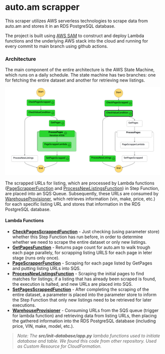 # auto.am scrapper

This scraper utilizes AWS serverless technologies to scrape data from auto.am and stores it in an RDS PostgreSQL database.

The project is built using [AWS SAM](https://aws.amazon.com/serverless/sam/) to construct and deploy Lambda functions and the underlying AWS stack into the cloud and running for every commit to main branch using github actions.

### Architecture

The main component of the entire architecture is the AWS State Machine, which runs on a daily schedule. The state machine has two branches: one for fetching the entire dataset and another for retrieving new listings.

![step function](docs/step-function.png)

The scrapped URLs for listing, which are processed by Lambda functions ([PageScrapperFunction](src/page-scrapper/app.py) and [ProcessNewListingsFunction](src/process-new-listings/app.py)) in Step Function, are placed into an SQS Queue. Subsequently, these URLs are consumed by [WarehouseProvisioner](src/warehouse-provisioner/app.py), which retrieves information (vin, make, price, etc.) for each specific listing URL and stores that information in the RDS PostgreSQL database.

#### Lambda Functions

- **[CheckPagesScrappedFunction](src/check-pages-scrapped/app.py)** - Just checking (using parameter store) whether this Step Function has run before, in order to determine whether we need to scrape the entire dataset or only new listings.
- **[GetPagesFunction](src/get-pages/app.py)** - Returns page count for auto.am to walk trough each page parallely, for scrapping listing URLS for each page in leter stage (runs only once).
- **[PageScrapperFunction](src/page-scrapper/app.py)** - Scraping for each page listed by GetPages and putting listing URLs into SQS.
- **[ProcessNewListingsFunction](src/process-new-listings/app.py)** - Scraping the initial pages to find matches for listings; if a listing that has already been scraped is found, the execution is halted, and new URLs are placed into SQS.
- **[SetPagesScrappedFunction](src/set-pages-scrapped/app.py)** - After completing the scraping of the entire dataset, a parameter is placed into the parameter store to inform the Step Function that only new listings need to be retrieved for later executions.
- **[WarehouseProvisioner](src/warehouse-provisioner/app.py)** - Consuming URLs from the SQS queue (trigger for lambda function) and retrieving data from listing URLs, then placing the gathered information into the RDS PostgreSQL database (including price, VIN, make, model, etc.).

> *Note: The **src/init-database/app.py** lambda functions used to initiate database and table. We found this code from other repository. Used as Custom Resource for CloudFormation.* 

